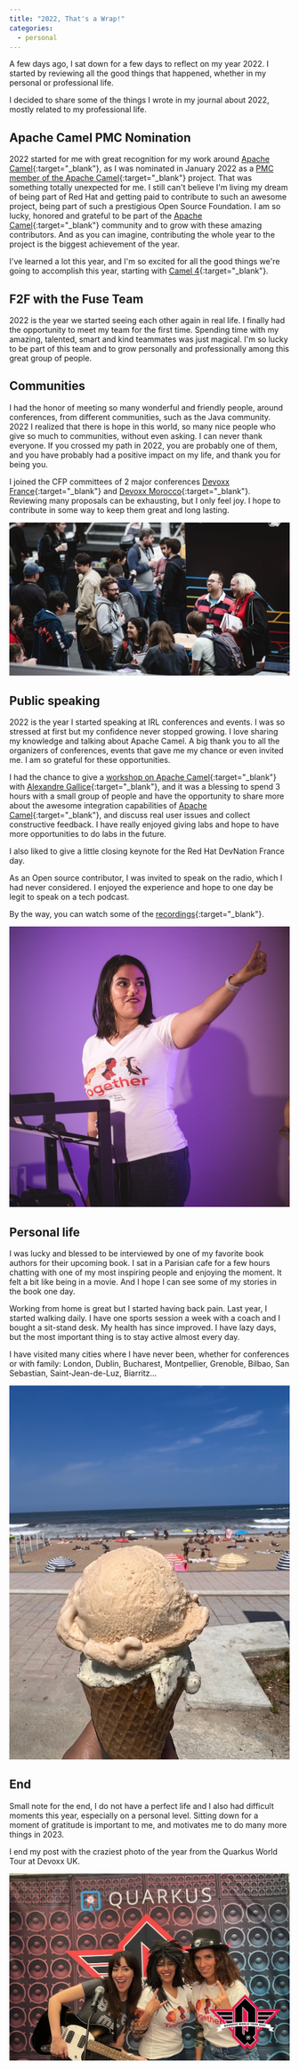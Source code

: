 ```yaml
---
title: "2022, That's a Wrap!"
categories:
  - personal
---
```


A few days ago, I sat down for a few days to reflect on my year 2022. I started by reviewing all the good things that happened, whether in my personal or professional life.

I decided to share some of the things I wrote in my journal about 2022, mostly related to my professional life.

## Apache Camel PMC Nomination
2022 started for me with great recognition for my work around [Apache Camel](https://camel.apache.org/){:target="_blank"}, as I was nominated in January 2022 as a [PMC member of the Apache Camel](https://projects.apache.org/committee.html?camel){:target="_blank"} project. That was something totally unexpected for me. I still can't believe I'm living my dream of being part of Red Hat and getting paid to contribute to such an awesome project, being part of such a prestigious Open Source Foundation. I am so lucky, honored and grateful to be part of the [Apache Camel](https://camel.apache.org/){:target="_blank"} community and to grow with these amazing contributors. And as you can imagine, contributing the whole year to the project is the biggest achievement of the year. 

I've learned a lot this year, and I'm so excited for all the good things we're going to accomplish this year, starting with [Camel 4](https://camel.apache.org/blog/2023/01/camel4roadmap/){:target="_blank"}.

## F2F with the Fuse Team
2022 is the year we started seeing each other again in real life. I finally had the opportunity to meet my team for the first time. Spending time with my amazing, talented, smart and kind teammates was just magical. I'm so lucky to be part of this team and to grow personally and professionally among this great group of people.

## Communities 
I had the honor of meeting so many wonderful and friendly people, around conferences, from different communities, such as the Java community. 2022 I realized that there is hope in this world, so many nice people who give so much to communities, without even asking. I can never thank everyone. If you crossed my path in 2022, you are probably one of them, and you have probably had a positive impact on my life, and thank you for being you.

I joined the CFP committees of 2 major conferences [Devoxx France](https://www.devoxx.fr/){:target="_blank"} and [Devoxx Morocco](https://devoxx.ma/){:target="_blank"}. Reviewing many proposals can be exhausting, but I only feel joy. I hope to contribute in some way to keep them great and long lasting.

![](/assets/images/202205-devoxx-uk.JPG)

## Public speaking
2022 is the year I started speaking at IRL conferences and events. I was so stressed at first but my confidence never stopped growing. I love sharing my knowledge and talking about Apache Camel. A big thank you to all the organizers of conferences, events that gave me my chance or even invited me. I am so grateful for these opportunities.

I had the chance to give a [workshop on Apache Camel](/camel-quarkus/getting-started-with-camel-quarkus-workshop){:target="_blank"} with [Alexandre Gallice](https://github.com/aldettinger){:target="_blank"}, and it was a blessing to spend 3 hours with a small group of people and have the opportunity to share more about the awesome integration capabilities of [Apache Camel](https://camel.apache.org/){:target="_blank"}, and discuss real user issues and collect constructive feedback. I have really enjoyed giving labs and hope to have more opportunities to do labs in the future.

I also liked to give a little closing keynote for the Red Hat DevNation France day.

As an Open source contributor, I was invited to speak on the radio, which I had never considered. I enjoyed the experience and hope to one day be legit to speak on a tech podcast.

By the way, you can watch some of the [recordings](/conf){:target="_blank"}.

![](/assets/images/202205-devoxx-uk-speaker.jpg)

## Personal life
I was lucky and blessed to be interviewed by one of my favorite book authors for their upcoming book. I sat in a Parisian cafe for a few hours chatting with one of my most inspiring people and enjoying the moment. It felt a bit like being in a movie. And I hope I can see some of my stories in the book one day.

Working from home is great but I started having back pain. Last year, I started walking daily. I have one sports session a week with a coach and I bought a sit-stand desk. My health has since improved. I have lazy days, but the most important thing is to stay active almost every day.

I have visited many cities where I have never been, whether for conferences or with family: London, Dublin, Bucharest, Montpellier, Grenoble, Bilbao, San Sebastian, Saint-Jean-de-Luz, Biarritz...

![](/assets/images/202208-biarrtz.jpg)

## End
Small note for the end, I do not have a perfect life and I also had difficult moments this year, especially on a personal level. Sitting down for a moment of gratitude is important to me, and motivates me to do many more things in 2023.

I end my post with the craziest photo of the year from the Quarkus World Tour at Devoxx UK.

![](/assets/images/202205-quarkus.JPG)
